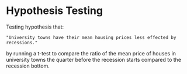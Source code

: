 # Hypothesis Testing
  
  
 Testing hypothesis that:
     
    "University towns have their mean housing prices less effected by recessions." 
   
   by running a t-test to compare the ratio of the mean price of houses in university towns the quarter before the recession starts compared to the recession bottom.
